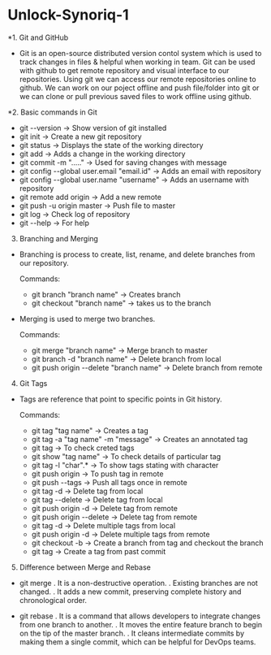 # Unlock-Synoriq-1
*1. Git and GitHub
-  Git is an open-source distributed version contol system which is used to track changes in files & helpful when working in team. Git can be used with github to get remote repository 
   and visual interface to our repositories. Using git we can access our remote repositories online to github. We can work on our poject offline and push file/folder into git or we can clone 
   or pull previous saved files to work offline using github.

*2. Basic commands in Git
-  git --version							  			     -> Show version of git installed
-  git init    								  			     -> Create a new git repository
-  git status 								  			     -> Displays the state of the working directory
-  git add  												 -> Adds a change in the working directory
-  git commit -m "....."   	   		   		  			     -> Used for saving changes with message
-  git config --global user.email "email.id" 			 	 -> Adds an email with repository
-  git config --global user.name "username"  			 	 -> Adds an username with repository
-  git remote add origin <link of repository>			 	 ->  Add a new remote
-  git push -u origin master 				  			     -> Push file to master
-  git log 												 -> Check log of repository
-  git --help 								  			     -> For help

3. Branching and Merging
-  Branching is process to create, list, rename, and delete branches from our repository.
  
   Commands:
	-  git branch "branch name" 				       		 -> Creates branch 
	-  git checkout "branch name" 				       		 -> takes us to the branch

-  Merging is used to merge two branches. 
  
   Commands:
	-  git merge "branch name" 					    		 -> Merge branch to master
	-  git branch -d "branch name" 				    		 -> Delete branch from local
	-  git push origin --delete "branch name" 	    		 -> Delete branch from remote

4. Git Tags
-  Tags are reference that point to specific points in Git history.
   
   Commands:
	-   git tag "tag name" 						     		-> Creates a tag
	-   git tag -a "tag name" -m "message" 		     		-> Creates an annotated tag
	-   git tag 									        -> To check creted tags
	-   git show "tag name" 						     	-> To check details of particular tag
	-   git tag -l "char".* 						     	-> To show tags stating with character
	-   git push origin <tag name> 				  			-> To push tag in remote
	-   git push --tags 							     	-> Push all tags once in remote
	-   git tag -d <tag name> 					     		-> Delete tag from local
	-   git tag --delete <tag name> 				  		-> Delete tag from local
	-   git push origin -d <tag name> 			  			-> Delete tag from remote
	-   git push origin --delete <tag name> 	  			-> Delete tag from remote
	-   git tag -d <tag names> 					     		-> Delete multiple tags from local
	-   git push origin -d <tag names> 			  			-> Delete multiple tags from remote
	-   git checkout -b <branch name> <tag name> 			-> Create a branch from tag and checkout the branch
	-   git tag <tag name> <reference of commit> 			-> Create a tag from past commit
   
5. Difference between Merge and Rebase
-  git merge
   . It is a non-destructive operation.
   . Existing branches are not changed.
   . It adds a new commit, preserving complete history and chronological order.
   
-  git rebase
   . It is a command that allows developers to integrate changes from one branch to another.
   . It moves the entire feature branch to begin on the tip of the master branch.
   . It cleans intermediate commits by making them a single commit, which can be helpful for DevOps teams.
